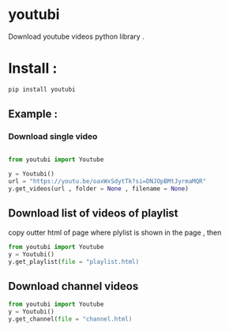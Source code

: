 # youtubi

Download youtube videos python library .

# Install  : 
```bash
pip install youtubi
```

## Example : 
### Download single video
```python 

from youtubi import Youtube 

y = Youtubi()
url = "https://youtu.be/oaxWxSdytTk?si=DNJOpBMtJyrmaMQR"
y.get_videos(url , folder = None , filename = None)

```
## Download list of videos of playlist 
copy outter html of page where plylist is shown in the page , then 
```python 
from youtubi import Youtube 
y = Youtubi()
y.get_playlist(file = "playlist.html)

```

## Download channel videos

```python 
from youtubi import Youtube 
y = Youtubi()
y.get_channel(file = "channel.html)

```
